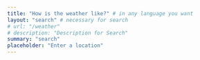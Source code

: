 ```yaml
---
title: "How is the weather like?" # in any language you want
layout: "search" # necessary for search
# url: "/weather"
# description: "Description for Search"
summary: "search"
placeholder: "Enter a location"
---
```

